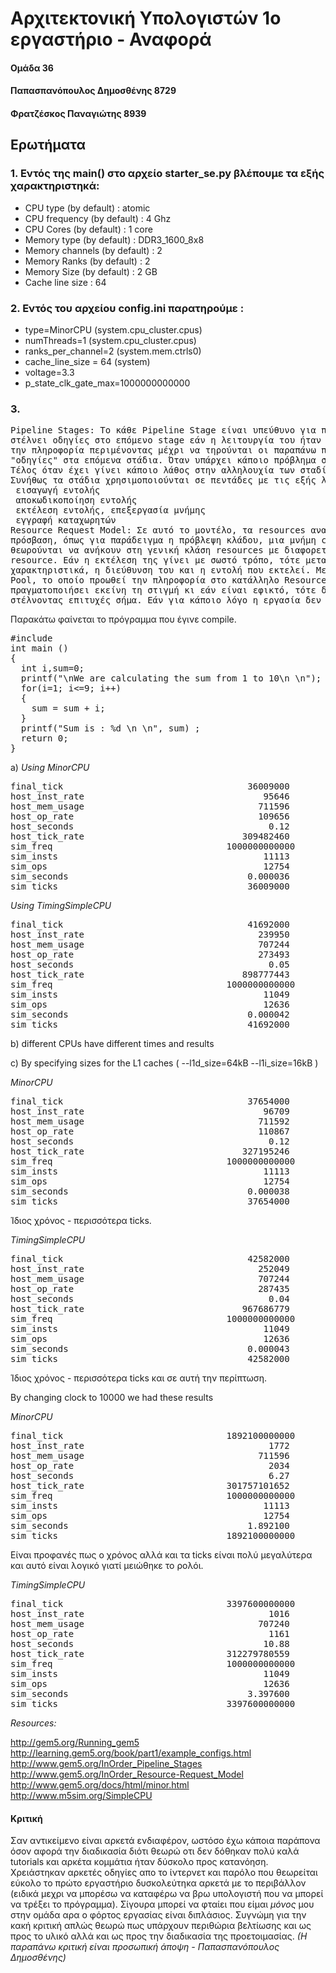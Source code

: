 # Αρχιτεκτονική Υπολογιστών 1ο εργαστήριο - Αναφορά
#### Ομάδα 36
#### Παπασπανόπουλος Δημοσθένης 8729
#### Φρατζέσκος Παναγιώτης 8939

## Ερωτήματα 

### 1. Εντός της main() στο αρχείο starter_se.py βλέπουμε τα εξής χαρακτηριστηκά:
* CPU type (by default) : atomic
* CPU frequency (by default) : 4 Ghz
* CPU Cores (by default) : 1 core
* Memory type (by default) : DDR3_1600_8x8
* Memory channels (by default) : 2 
* Memory Ranks (by default) : 2
* Memory Size (by default) : 2 GB
* Cache line size : 64

### 2. Εντός του αρχείου config.ini παρατηρούμε : 
* type=MinorCPU          (system.cpu_cluster.cpus)
* numThreads=1           (system.cpu_cluster.cpus)
* ranks_per_channel=2     (system.mem.ctrls0)
* cache_line_size = 64    (system)
* voltage=3.3
* p_state_clk_gate_max=1000000000000

### 3.  
<pre>
Pipeline Stages: Το κάθε Pipeline Stage είναι υπεύθυνο για πράξεις όπως αποκωδικοποίηση ή εκτέλεση κάποιας εντολής, και ανάλογα, είτε
στέλνει οδηγίες στο επόμενο stage εάν η λειτουργία του ήταν επιτυχής και το επόμενο στάδιο είναι έτοιμο να δεχθεί εντολές, είτε κρατάει
την πληροφορία περιμένοντας μέχρι να τηρούνται οι παραπάνω προϋποθέσεις. Τα stages επικοινωνούν μεταξύ τους για 3 λόγους. Όταν στέλνουν
"οδηγίες" στα επόμενα στάδια. Όταν υπάρχει κάποιο πρόβλημα στη ροή, ώστε να σταματήσουν τη ροή της πληροφορίας τα προηγούμενα στάδια.
Τέλος όταν έχει γίνει κάποιο λάθος στην αλληλουχία των σταδίων. 
Συνήθως τα στάδια χρησιμοποιούνται σε πεντάδες με τις εξής λειτουργίες:
 εισαγωγή εντολής
 αποκωδικοποίηση εντολής
 εκτέλεση εντολής, επεξεργασία μνήμης
 εγγραφή καταχωρητών
Resource Request Model: Σε αυτό το μοντέλο, τα resources αναφέρονται σε οποιοδήποτε μέρος του επεξεργαστή θέλουμε μια οδηγία να έχει
πρόσβαση, όπως για παράδειγμα η πρόβλεψη κλάδου, μια μνήμη cache, κάποιος ενεργοποιητής κλπ. Το μοντέλο αυτό, όλα τα εξαρτήματα
θεωρούνται να ανήκουν στη γενική κλάση resources με διαφορετικές, όμως, ιδιότητες. Σε κάθε στάδιο, μια οδηγία ζητείται από το αντίστοιχο
resource. Εάν η εκτέλεση της γίνει με σωστό τρόπο, τότε μεταβαίνει στο επόμενο στάδιο. Για κάθε resource υπάρχουν 2 βασικά
χαρακτηριστικά, η διεύθυνση του και η εντολή που εκτελεί. Μετά από κάθε δημιουργία ενός resource-request, αυτό μεταβαίνει στο Resource
Pool, το οποίο προωθεί την πληροφορία στο κατάλληλο Resource. Κάθε Resource, μόλις λάβει εντολή, ελέγχει εάν μπορεί να την
πραγματοποιήσει εκείνη τη στιγμή κι εάν είναι εφικτό, τότε δεσμεύει τον απαραίτητο χώρο που χρειάζεται και πραγματοποιεί την εργασία,
στέλνοντας επιτυχές σήμα. Εάν για κάποιο λόγο η εργασία δεν εκτελεστεί με επιτυχία, τότε επιστρέφει ανεπιτυχές σήμα.
</pre>


Παρακάτω φαίνεται το πρόγραμμα που έγινε compile.

<pre>
#include <stdio.h>
int main ()
{
  int i,sum=0;
  printf("\nWe are calculating the sum from 1 to 10\n \n");
  for(i=1; i<=9; i++)
  { 
    sum = sum + i;
  }
  printf("Sum is : %d \n \n", sum) ;
  return 0;
}
</pre>


a) *Using MinorCPU*

<pre>
final_tick                                   36009000                       # Number of ticks from beginning of simulation (restored from checkpoints and never reset)
host_inst_rate                                  95646                       # Simulator instruction rate (inst/s)
host_mem_usage                                 711596                       # Number of bytes of host memory used
host_op_rate                                   109656                       # Simulator op (including micro ops) rate (op/s)
host_seconds                                     0.12                       # Real time elapsed on the host
host_tick_rate                              309482460                       # Simulator tick rate (ticks/s)
sim_freq                                 1000000000000                       # Frequency of simulated ticks
sim_insts                                       11113                       # Number of instructions simulated
sim_ops                                         12754                       # Number of ops (including micro ops) simulated
sim_seconds                                  0.000036                       # Number of seconds simulated
sim_ticks                                    36009000                       # Number of ticks simulated
</pre>

*Using TimingSimpleCPU*
<pre>
final_tick                                   41692000                       # Number of ticks from beginning of simulation (restored from checkpoints and never reset)
host_inst_rate                                 239950                       # Simulator instruction rate (inst/s)
host_mem_usage                                 707244                       # Number of bytes of host memory used
host_op_rate                                   273493                       # Simulator op (including micro ops) rate (op/s)
host_seconds                                     0.05                       # Real time elapsed on the host
host_tick_rate                              898777443                       # Simulator tick rate (ticks/s)
sim_freq                                 1000000000000                       # Frequency of simulated ticks
sim_insts                                       11049                       # Number of instructions simulated
sim_ops                                         12636                       # Number of ops (including micro ops) simulated
sim_seconds                                  0.000042                       # Number of seconds simulated
sim_ticks                                    41692000                       # Number of ticks simulated
</pre>

b) different CPUs have different times and results
 
c) By specifying sizes for the L1 caches ( --l1d_size=64kB --l1i_size=16kB )

*MinorCPU*
<pre>
final_tick                                   37654000                       # Number of ticks from beginning of simulation (restored from checkpoints and never reset)
host_inst_rate                                  96709                       # Simulator instruction rate (inst/s)
host_mem_usage                                 711592                       # Number of bytes of host memory used
host_op_rate                                   110867                       # Simulator op (including micro ops) rate (op/s)
host_seconds                                     0.12                       # Real time elapsed on the host
host_tick_rate                              327195246                       # Simulator tick rate (ticks/s)
sim_freq                                 1000000000000                       # Frequency of simulated ticks
sim_insts                                       11113                       # Number of instructions simulated
sim_ops                                         12754                       # Number of ops (including micro ops) simulated
sim_seconds                                  0.000038                       # Number of seconds simulated
sim_ticks                                    37654000                       # Number of ticks simulated </pre>

Ίδιος χρόνος - περισσότερα ticks.

*TimingSimpleCPU*
<pre>final_tick                                   42582000                       # Number of ticks from beginning of simulation (restored from checkpoints and never reset)
host_inst_rate                                 252049                       # Simulator instruction rate (inst/s)
host_mem_usage                                 707244                       # Number of bytes of host memory used
host_op_rate                                   287435                       # Simulator op (including micro ops) rate (op/s)
host_seconds                                     0.04                       # Real time elapsed on the host
host_tick_rate                              967686779                       # Simulator tick rate (ticks/s)
sim_freq                                 1000000000000                       # Frequency of simulated ticks
sim_insts                                       11049                       # Number of instructions simulated
sim_ops                                         12636                       # Number of ops (including micro ops) simulated
sim_seconds                                  0.000043                       # Number of seconds simulated
sim_ticks                                    42582000                       # Number of ticks simulated </pre>

Ίδιος χρόνος - περισσότερα ticks και σε αυτή την περίπτωση.

By changing clock to 10000 we had these results 

*MinorCPU*
<pre>final_tick                               1892100000000                       # Number of ticks from beginning of simulation (restored from checkpoints and never reset)
host_inst_rate                                   1772                       # Simulator instruction rate (inst/s)
host_mem_usage                                 711596                       # Number of bytes of host memory used
host_op_rate                                     2034                       # Simulator op (including micro ops) rate (op/s)
host_seconds                                     6.27                       # Real time elapsed on the host
host_tick_rate                           301757101652                       # Simulator tick rate (ticks/s)
sim_freq                                 1000000000000                       # Frequency of simulated ticks
sim_insts                                       11113                       # Number of instructions simulated
sim_ops                                         12754                       # Number of ops (including micro ops) simulated
sim_seconds                                  1.892100                       # Number of seconds simulated
sim_ticks                                1892100000000                       # Number of ticks simulated</pre>

Είναι προφανές πως ο χρόνος αλλά και τα ticks είναι πολύ μεγαλύτερα και αυτό είναι λογικό γιατί μειώθηκε το ρολόι.

*TimingSimpleCPU*
<pre>final_tick                               3397600000000                       # Number of ticks from beginning of simulation (restored from checkpoints and never reset)
host_inst_rate                                   1016                       # Simulator instruction rate (inst/s)
host_mem_usage                                 707240                       # Number of bytes of host memory used
host_op_rate                                     1161                       # Simulator op (including micro ops) rate (op/s)
host_seconds                                    10.88                       # Real time elapsed on the host
host_tick_rate                           312279780559                       # Simulator tick rate (ticks/s)
sim_freq                                 1000000000000                       # Frequency of simulated ticks
sim_insts                                       11049                       # Number of instructions simulated
sim_ops                                         12636                       # Number of ops (including micro ops) simulated
sim_seconds                                  3.397600                       # Number of seconds simulated
sim_ticks                                3397600000000                       # Number of ticks simulated </pre>


*Resources:*

http://gem5.org/Running_gem5
http://learning.gem5.org/book/part1/example_configs.html
http://www.gem5.org/InOrder_Pipeline_Stages
http://www.gem5.org/InOrder_Resource-Request_Model
http://www.gem5.org/docs/html/minor.html
http://www.m5sim.org/SimpleCPU

#### Κριτική

Σαν αντικείμενο είναι αρκετά ενδιαφέρον, ωστόσο έχω κάποια παράπονα όσον αφορά την διαδικασία διότι θεωρώ οτι δεν δόθηκαν πολύ καλά tutorials και αρκέτα κομμάτια ήταν δύσκολο προς κατανόηση. Χρειάστηκαν αρκετές οδηγίες απο το ίντερνετ και παρόλο που θεωρείται εύκολο το πρώτο εργαστήριο δυσκολεύτηκα αρκετά με το περιβάλλον (ειδικά μεχρι να μπορέσω να καταφέρω να βρω υπολογιστή που να μπορεί να τρέξει το πρόγραμμα). Σίγουρα μπορεί να φταίει που είμαι *μόνος* μου στην ομάδα αρα ο φόρτος εργασίας είναι διπλάσιος. Συγνώμη για την κακή κριτική απλώς θεωρώ πως υπάρχουν περιθώρια βελτίωσης και ως προς το υλικό αλλά και ως προς την διαδικασία της προετοιμασίας.
_(Η παραπάνω κριτική είναι προσωπική άποψη - Παπασπανόπουλος Δημοσθένης)_
